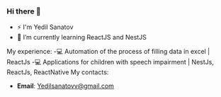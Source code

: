 ### Hi there 👋

- ⚡ I'm Yedil Sanatov
- 🌱 I’m currently learning ReactJS and NestJS
  
My experience:
-💻 Automation of the process of filling data in excel | ReactJs 
-💻 Applications for children with speech impairment | NestJs, ReactJs, ReactNative
My contacts:
- **Email**: Yedilsanatovv@gmail.com
<!--
**yedilsan/yedilsan** is a ✨ _special_ ✨ repository because its `README.md` (this file) appears on your GitHub profile.

Here are some ideas to get you started:

- 🔭 I’m currently working on ...
- 🌱 I’m currently learning ...
- 👯 I’m looking to collaborate on ...
- 🤔 I’m looking for help with ...
- 💬 Ask me about ...
- 📫 How to reach me: ...
- 😄 Pronouns: ...
- ⚡ Fun fact: ...
-->
